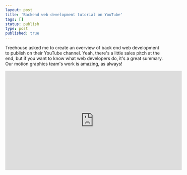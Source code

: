 ```yaml
---
layout: post
title: 'Backend web development tutorial on YouTube'
tags: []
status: publish
type: post
published: true
---
```

Treehouse asked me to create an overview of back end web development to publish on their YouTube channel. Yeah, there's a little sales pitch at the end, but if you want to know what web developers do, it's a great summary. Our motion graphics team's work is amazing, as always!

<iframe width="560" height="315" src="https://www.youtube.com/embed/0Kv_k4ypj6o" frameborder="0" allow="autoplay; encrypted-media" allowfullscreen></iframe>
